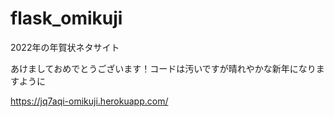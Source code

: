 # flask_omikuji
2022年の年賀状ネタサイト

あけましておめでとうございます！コードは汚いですが晴れやかな新年になりますように

https://jq7aqi-omikuji.herokuapp.com/
